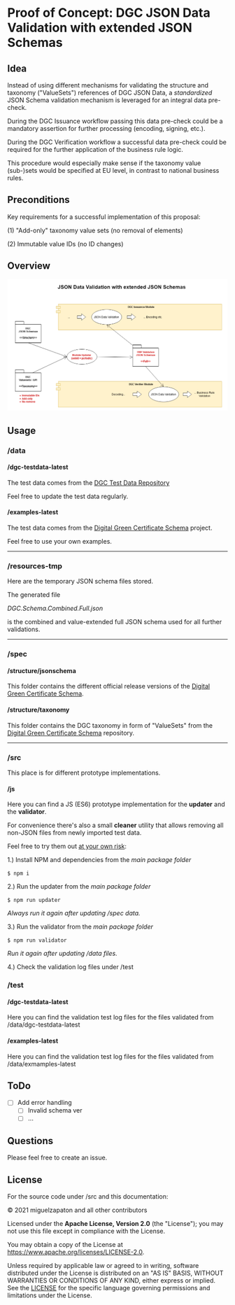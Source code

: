 # Proof of Concept: DGC JSON Data Validation with extended JSON Schemas 


## Idea

Instead of using different mechanisms for validating the structure and taxonomy ("ValueSets") references of DGC JSON Data, a *standardized* JSON Schema validation mechanism is leveraged for an integral data pre-check. 

During the DGC Issuance workflow passing this data pre-check could be a mandatory assertion for further processing (encoding, signing, etc.).

During the DGC Verification workflow a successful data pre-check could be required for the further application of the business rule logic.

This procedure would especially make sense if the taxonomy value (sub-)sets would be specified at EU level, in contrast to national business rules.

## Preconditions

Key requirements for a successful implementation of this proposal:

(1) "Add-only" taxonomy value sets (no removal of elements)

(2) Immutable value IDs (no ID changes)

## Overview

![](doc/images/DGC-Schema-JSON-Validation-20210517.png)

## Usage

### /data

#### /dgc-testdata-latest

The test data comes from the [DGC Test Data Repository](https://github.com/eu-digital-green-certificates/dgc-testdata)

Feel free to update the test data regularly.

#### /examples-latest

The test data comes from the [Digital Green Certificate Schema](https://github.com/ehn-digital-green-development/ehn-dgc-schema) project.

Feel free to use your own examples.

***

### /resources-tmp

Here are the temporary JSON schema files stored.

The generated file

*DGC.Schema.Combined.Full.json*

is the combined and value-extended full JSON schema used for all further validations.

***

### /spec

#### /structure/jsonschema

This folder contains the different official release versions of the 
 [Digital Green Certificate Schema](https://github.com/ehn-digital-green-development/ehn-dgc-schema).

#### /structure/taxonomy

This folder contains the DGC taxonomy in form of "ValueSets" from the
[Digital Green Certificate Schema](https://github.com/ehn-digital-green-development/ehn-dgc-schema) repository.


***

### /src

This place is for different prototype implementations.

#### /js

Here you can find a JS (ES6) prototype implementation for the **updater** and the **validator**.

For convenience there's also a small **cleaner** utility that allows removing all non-JSON files from newly imported test data.

Feel free to try them out <ins>at your own risk</ins>:

1.) Install NPM and dependencies from the *main package folder*

```
$ npm i
```


2.) Run the updater from the *main package folder*

```
$ npm run updater
```

*Always run it again after updating /spec data.*


3.) Run the validator from the *main package folder*

```
$ npm run validator
```
*Run it again after updating /data files.*

4.) Check the validation log files under /test



### /test

#### /dgc-testdata-latest

Here you can find the validation test log files for the files validated from /data/dgc-testdata-latest

#### /examples-latest

Here you can find the validation test log files for the files validated from /data/exmamples-latest

####

## ToDo

- [ ] Add error handling
  - [ ] Invalid schema ver
  - [ ] ...

## Questions

Please feel free to create an issue.


## License

For the source code under /src and this documentation:

&copy; 2021 miguelzapaton and all other contributors

Licensed under the **Apache License, Version 2.0** (the "License"); you may not use this file except in compliance with the License.

You may obtain a copy of the License at https://www.apache.org/licenses/LICENSE-2.0.

Unless required by applicable law or agreed to in writing, software distributed under the License is distributed on an "AS IS" BASIS, WITHOUT WARRANTIES OR CONDITIONS OF ANY KIND, either express or implied. See the [LICENSE](./LICENSE) for the specific language governing permissions and limitations under the License.
